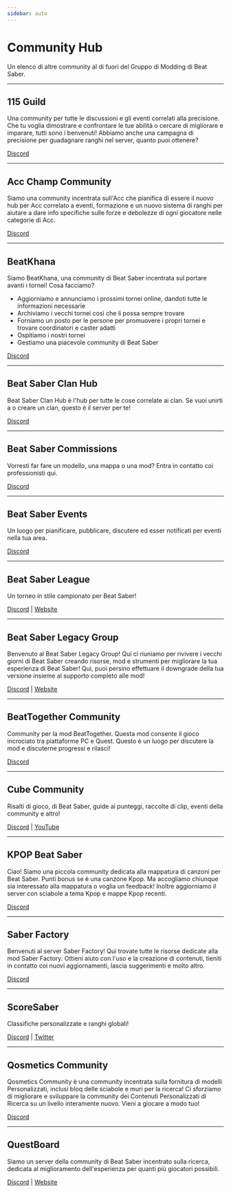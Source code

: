 ```yaml
---
sidebar: auto
---
```


# Community Hub
Un elenco di altre community al di fuori del Gruppo di Modding di Beat Saber.

---

## 115 Guild
Una community per tutte le discussioni e gli eventi correlati alla precisione. Che tu voglia dimostrare e confrontare le tue abilità o cercare di migliorare e imparare, tutti sono i benvenuti! Abbiamo anche una campagna di precisione per guadagnare ranghi nel server, quanto puoi ottenere?

[Discord](https://discord.gg/j8m8cxr)

---

## Acc Champ Community
Siamo una community incentrata sull'Acc che pianifica di essere il nuovo hub per Acc correlato a eventi, formazione e un nuovo sistema di ranghi per aiutare a dare info specifiche sulle forze e debolezze di ogni giocatore nelle categorie di Acc.

[Discord](https://discord.gg/zd8W4rr)

---

## BeatKhana
Siamo BeatKhana, una community di Beat Saber incentrata sul portare avanti i tornei! Cosa facciamo?

* Aggiorniamo e annunciamo i prossimi tornei online, dandoti tutte le informazioni necessarie
* Archiviamo i vecchi tornei così che li possa sempre trovare
* Forniamo un posto per le persone per promuovere i propri tornei e trovare coordinatori e caster adatti
* Ospitiamo i nostri tornei
* Gestiamo una piacevole community di Beat Saber

[Discord](https://discord.gg/5NjfSAC)

---

## Beat Saber Clan Hub
Beat Saber Clan Hub è l'hub per tutte le cose correlate ai clan. Se vuoi unirti a o creare un clan, questo è il server per te!

[Discord](https://discord.gg/2a89Nmm3PC)

---

## Beat Saber Commissions
Vorresti far fare un modello, una mappa o una mod? Entra in contatto coi professionisti qui.

[Discord](https://discord.gg/4RbcH5G)

---

## Beat Saber Events
Un luogo per pianificare, pubblicare, discutere ed esser notificati per eventi nella tua area.

[Discord](https://discord.gg/q92brWG)

---

## Beat Saber League
Un torneo in stile campionato per Beat Saber!

[Discord](https://discord.gg/rNmazdz) | [Website](https://beatsaberleague.com/)

---

## Beat Saber Legacy Group
Benvenuto al Beat Saber Legacy Group! Qui ci riuniamo per rivivere i vecchi giorni di Beat Saber creando risorse, mod e strumenti per migliorare la tua esperienza di Beat Saber! Qui, puoi persino effettuare il downgrade della tua versione insieme al supporto completo alle mod!

[Discord](https://discord.gg/MrwMx5e) | [Website](https://bslegacy.com/)

---

## BeatTogether Community
Community per la mod BeatTogether. Questa mod consente il gioco incrociato tra piattaforme PC e Quest. Questo è un luogo per discutere la mod e discuterne progressi e rilasci!

[Discord](https://discord.com/invite/gezGrFG4tz)

---

## Cube Community
Risalti di gioco, di Beat Saber, guide ai punteggi, raccolte di clip, eventi della community e altro!

[Discord](https://discord.gg/dwe8mbC) | [YouTube](https://youtube.com/CubeCommunity)

---

## KPOP Beat Saber
Ciao! Siamo una piccola community dedicata alla mappatura di canzoni per Beat Saber. Punti bonus se è una canzone Kpop. Ma accogliamo chiunque sia interessato alla mappatura o voglia un feedback! Inoltre aggiorniamo il server con sciabole a tema Kpop e mappe Kpop recenti.

[Discord](https://discord.gg/c9uHGYP)

---

## Saber Factory
Benvenuti al server Saber Factory! Qui trovate tutte le risorse dedicate alla mod Saber Factory. Ottieni aiuto con l'uso e la creazione di contenuti, tieniti in contatto coi nuovi aggiornamenti, lascia suggerimenti e molto altro.

[Discord](https://discord.gg/PjD7WcChH3)

---

## ScoreSaber
Classifiche personalizzate e ranghi globali!

[Discord](https://discord.gg/WpuDMwU) | [Twitter](https://twitter.com/scoresaber)

---

## Qosmetics Community
Qosmetics Community è una community incentrata sulla fornitura di modelli Personalizzati, inclusi bloq delle sciabole e muri per la ricerca! Ci sforziamo di migliorare e sviluppare la community dei Contenuti Personalizzati di Ricerca su un livello interamente nuovo. Vieni a giocare a modo tuo!

[Discord](https://discord.gg/NXnPYEh)

---

## QuestBoard
Siamo un server della community di Beat Saber incentrato sulla ricerca, dedicata al miglioramento dell'esperienza per quanti più giocatori possibili.

[Discord](https://discord.gg/d6DyW9v) | [Website](https://www.questmodding.com/)
